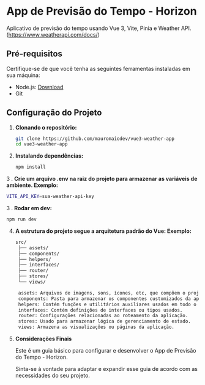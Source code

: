 # App de Previsão do Tempo - Horizon

Aplicativo de previsão do tempo usando Vue 3, Vite, Pinia e Weather API. (https://www.weatherapi.com/docs/)

## Pré-requisitos

Certifique-se de que você tenha as seguintes ferramentas instaladas em sua máquina:

- Node.js: [Download](https://nodejs.org/)
- Git

## Configuração do Projeto

1. **Clonando o repositório:**

   ```bash
   git clone https://github.com/mauromaiodev/vue3-weather-app
   cd vue3-weather-app

   ```

2. **Instalando dependências:**

   ```bash
   npm install

   ```

3 . **Crie um arquivo .env na raiz do projeto para armazenar as variáveis de ambiente. Exemplo:**

```bash
VITE_API_KEY=sua-weather-api-key

```

3 . **Rodar em dev:**

```bash
npm run dev

```

4. **A estrutura do projeto segue a arquitetura padrão do Vue: Exemplo:**

   ```bash
   src/
    ├── assets/
    ├── components/
    ├── helpers/
    ├── interfaces/
    ├── router/
    ├── stores/
    └── views/

    assets: Arquivos de imagens, sons, ícones, etc, que compõem o projeto.
    components: Pasta para armazenar os componentes customizados da aplicação.
    helpers: Contém funções e utilitários auxiliares usados em todo o projeto.
    interfaces: Contém definições de interfaces ou tipos usados.
    router: Configurações relacionadas ao roteamento da aplicação.
    stores: Usado para armazenar lógica de gerenciamento de estado.
    views: Armazena as visualizações ou páginas da aplicação.

   ```

5. **Considerações Finais**

   Este é um guia básico para configurar e desenvolver o App de Previsão do Tempo - Horizon.

   Sinta-se à vontade para adaptar e expandir esse guia de acordo com as necessidades do seu projeto.
